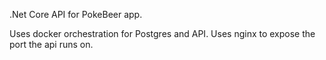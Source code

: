 .Net Core API for PokeBeer app.

Uses docker orchestration for Postgres and API. Uses nginx to expose the port the api runs on.
